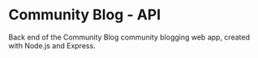 # Community Blog - API

Back end of the Community Blog community blogging web app, created with Node.js and Express.
